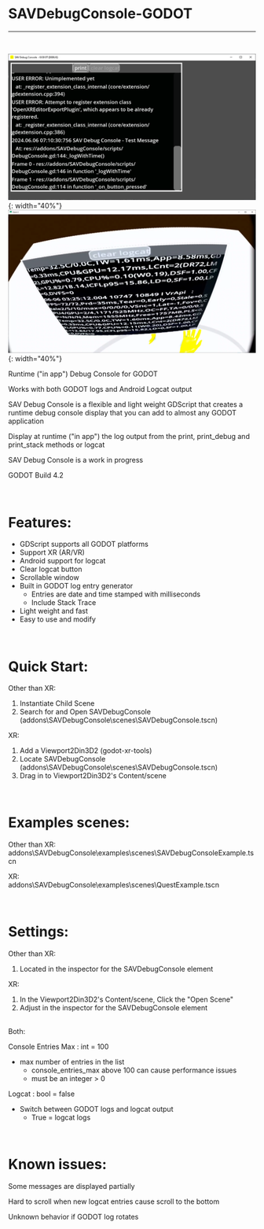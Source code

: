 # SAVDebugConsole-GODOT
---

&nbsp;

![SAVDebugConsole Screenshot_Desktop](Screenshot_Desktop.png){: width="40%"}
&nbsp;
![SAVDebugConsole Screenshot_Quest](Screenshot_Quest.png){: width="40%"}

Runtime ("in app") Debug Console for GODOT

Works with both GODOT logs and Android Logcat output

SAV Debug Console is a flexible and light weight GDScript that creates a runtime debug console display that you can add to almost any GODOT application

Display at runtime ("in app") the log output from the print, print_debug and print_stack  methods or logcat

SAV Debug Console is a work in progress

GODOT Build 4.2

&nbsp;

# Features:
- GDScript supports all GODOT platforms
- Support XR (AR/VR)
- Android support for logcat
- Clear logcat button
- Scrollable window
- Built in GODOT log entry generator
	- Entries are date and time stamped with milliseconds
	- Include Stack Trace
- Light weight and fast
- Easy to use and modify

&nbsp;

# Quick Start:
Other than XR:
1. Instantiate Child Scene
2. Search for and Open SAVDebugConsole (addons\SAVDebugConsole\scenes\SAVDebugConsole.tscn)

XR:
1. Add a Viewport2Din3D2 (godot-xr-tools)
2. Locate SAVDebugConsole (addons\SAVDebugConsole\scenes\SAVDebugConsole.tscn)
3. Drag in to Viewport2Din3D2's Content/scene

&nbsp;

# Examples scenes:
Other than XR:<br>
addons\SAVDebugConsole\examples\scenes\SAVDebugConsoleExample.tscn

XR:<br>
addons\SAVDebugConsole\examples\scenes\QuestExample.tscn

&nbsp;

# Settings:
Other than XR:
1. Located in the inspector for the SAVDebugConsole element

XR:
1. In the Viewport2Din3D2's Content/scene, Click the "Open Scene" 
2. Adjust in the inspector for the SAVDebugConsole element

<br>
Both:<br>

Console Entries Max : int = 100
- max number of entries in the list
	- console_entries_max above 100 can cause performance issues
	- must be an integer > 0

Logcat : bool = false
- Switch between GODOT logs and logcat output
	- True = logcat logs

&nbsp;

# Known issues:

Some messages are displayed partially

Hard to scroll when new logcat entries cause scroll to the bottom

Unknown behavior if GODOT log rotates